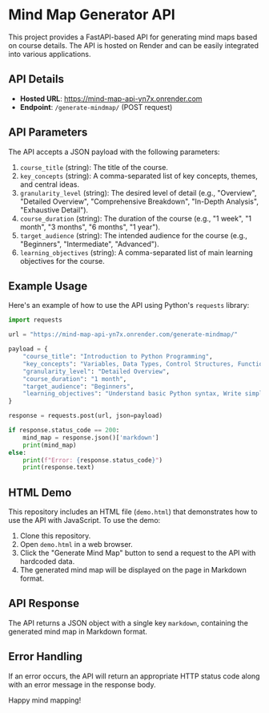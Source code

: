 # Mind Map Generator API

This project provides a FastAPI-based API for generating mind maps based on course details. The API is hosted on Render and can be easily integrated into various applications.

## API Details

- **Hosted URL**: https://mind-map-api-yn7x.onrender.com
- **Endpoint**: `/generate-mindmap/` (POST request)

## API Parameters

The API accepts a JSON payload with the following parameters:

1. `course_title` (string): The title of the course.
2. `key_concepts` (string): A comma-separated list of key concepts, themes, and central ideas.
3. `granularity_level` (string): The desired level of detail (e.g., "Overview", "Detailed Overview", "Comprehensive Breakdown", "In-Depth Analysis", "Exhaustive Detail").
4. `course_duration` (string): The duration of the course (e.g., "1 week", "1 month", "3 months", "6 months", "1 year").
5. `target_audience` (string): The intended audience for the course (e.g., "Beginners", "Intermediate", "Advanced").
6. `learning_objectives` (string): A comma-separated list of main learning objectives for the course.

## Example Usage

Here's an example of how to use the API using Python's `requests` library:

```python
import requests

url = "https://mind-map-api-yn7x.onrender.com/generate-mindmap/"

payload = {
    "course_title": "Introduction to Python Programming",
    "key_concepts": "Variables, Data Types, Control Structures, Functions, Object-Oriented Programming",
    "granularity_level": "Detailed Overview",
    "course_duration": "1 month",
    "target_audience": "Beginners",
    "learning_objectives": "Understand basic Python syntax, Write simple Python programs, Implement basic algorithms"
}

response = requests.post(url, json=payload)

if response.status_code == 200:
    mind_map = response.json()['markdown']
    print(mind_map)
else:
    print(f"Error: {response.status_code}")
    print(response.text)
```

## HTML Demo

This repository includes an HTML file (`demo.html`) that demonstrates how to use the API with JavaScript. To use the demo:

1. Clone this repository.
2. Open `demo.html` in a web browser.
3. Click the "Generate Mind Map" button to send a request to the API with hardcoded data.
4. The generated mind map will be displayed on the page in Markdown format.

## API Response

The API returns a JSON object with a single key `markdown`, containing the generated mind map in Markdown format.

## Error Handling

If an error occurs, the API will return an appropriate HTTP status code along with an error message in the response body.

Happy mind mapping!
